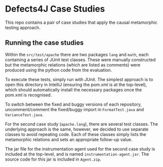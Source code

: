 # Defects4J Case Studies
This repo contains a pair of case studies that apply the causal metamorphic testing approach.

## Running the case studies
Within the `src/test/apache` there are two packages `lang` and `math`, each
containing a series of JUnit test classes. These were manually constructed but
the metamorphic relations (which are listed as comments) were produced using
the python code from the evaluation.

To execute these tests, simply run with JUnit. The simplest approach is to open this directory
in IntelliJ (ensuring the pom.xml is at the top-level), which should automatically install the
necessary packages once the pom.xml is recognised.

To switch between the fixed and buggy versions of each repository, uncomment/comment
the fixed/buggy import in `FormatTest.java` and `VarianceTest.java`.

For the second case study (`apache.lang`), there are several test classes. The underlying approach
is the same, however, we decided to use separate classes to avoid repeating code. Each of these
classes simply lists the metamorphic relations and sets an appropriate follow-up value.

The jar file for the instrumentation agent used for the second case study is included at the top-level, and
is named `instrumentation-agent.jar`. The source code for this jar is included
in `Agent.zip`.
